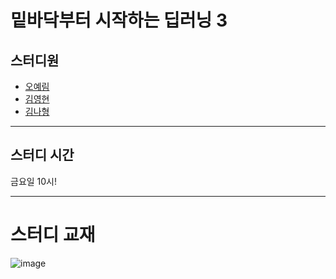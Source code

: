 # 밑바닥부터 시작하는 딥러닝 3

## 스터디원
* [오예림]()   
* [김영현]()    
* [김나형]()     



----




## 스터디 시간
금요일 10시!



---


# 스터디 교재
![image](https://user-images.githubusercontent.com/76824611/177903361-121ffadd-79e1-4ef9-9af7-25ebafb958fa.png)



